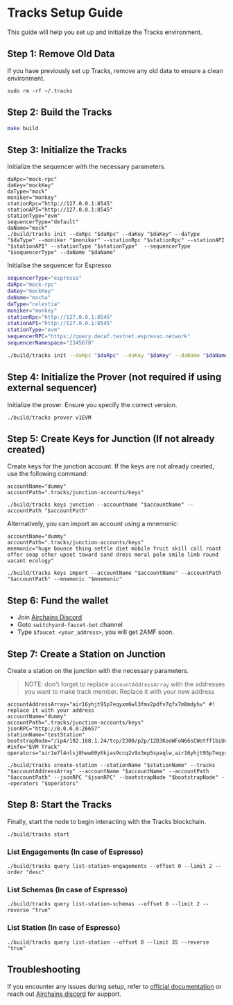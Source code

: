 
# Tracks Setup Guide
This guide will help you set up and initialize the Tracks environment.

## Step 1: Remove Old Data

If you have previously set up Tracks, remove any old data to ensure a clean environment.

```shell
sudo rm -rf ~/.tracks
```
## Step 2: Build  the Tracks

```bash
make build
```

## Step 3: Initialize the Tracks

Initialize the sequencer with the necessary parameters.

```shell
daRpc="mock-rpc"
daKey="mockKey"
daType="mock"
moniker="monkey"
stationRpc="http://127.0.0.1:8545"
stationAPI="http://127.0.0.1:8545"
stationType="evm" 
sequencerType="default"
daName="mock"
./build/tracks init --daRpc "$daRpc" --daKey "$daKey" --daType "$daType" --moniker "$moniker" --stationRpc "$stationRpc" --stationAPI "$stationAPI" --stationType "$stationType"  --sequencerType "$sequencerType" --daName "$daName"
```

Initialise the sequencer for Espresso 
```sh
sequencerType="espresso"
daRpc="mock-rpc"
daKey="mockKey"
daName="mocha"
daType="celestia"
moniker="monkey"
stationRpc="http://127.0.0.1:8545"
stationAPI="http://127.0.0.1:8545"
stationType="evm" 
sequencerRPC="https://query.decaf.testnet.espresso.network"
sequencerNamespace="2345678"

./build/tracks init --daRpc "$daRpc" --daKey "$daKey" --daName "$daName" --daType "$daType" --moniker "$moniker" --stationRpc "$stationRpc" --stationAPI "$stationAPI" --stationType "$stationType" --sequencerType "$sequencerType" --sequencerRpc "$sequencerRPC" --sequencerNamespace "$sequencerNamespace"
```

## Step 4: Initialize the Prover (not required if using external sequencer)

Initialize the prover. Ensure you specify the correct version.

```shell
./build/tracks prover v1EVM
```

## Step 5: Create Keys for Junction (If not already created)

Create keys for the junction account. If the keys are not already created, use the following command:

```shell
accountName="dummy"
accountPath=".tracks/junction-accounts/keys"

./build/tracks keys junction --accountName "$accountName" --accountPath "$accountPath"
```

Alternatively, you can import an account using a mnemonic:

```shell 
accountName="dummy"
accountPath=".tracks/junction-accounts/keys"
mnemonic="huge bounce thing settle diet mobile fruit skill call roast offer soap other upset toward sand dress moral pole smile limb round vacant ecology"

./build/tracks keys import --accountName "$accountName" --accountPath "$accountPath" --mnemonic "$mnemonic"
```

## Step 6: Fund the wallet 
- Join [Airchains Discord ](https://discord.gg/airchains) 
- Goto `switchyard-faucet-bot` channel
- Type `$faucet <your_address>`, you will get 2AMF soon.

## Step 7: Create a Station on Junction

Create a station on the junction with the necessary parameters.
> NOTE: don't forget to replace `accountAddressArray` with the addresses you want to make track member. Replace it with  your new address 

```shell
accountAddressArray="air16yhjt95p7eqyxm6wl3fmv2pdfv7qfx7m8mdyhv" #! replace it with your address
accountName="dummy"
accountPath=".tracks/junction-accounts/keys"
jsonRPC="http://0.0.0.0:26657" 
stationName="testStation"
bootstrapNode="/ip4/192.168.1.24/tcp/2300/p2p/12D3KooWFoN66sCWotff1biUcnBE2vRTmYJRHJqZy27x1EpBB6AM"
#info="EVM Track"
operators="air1e7l4nlsj8hww60y6kjas9ccq2v9x3ep5spaqlw,air16yhjt95p7eqyxm6wl3fmv2pdfv7qfx7m8mdyhv"

./build/tracks create-station --stationName "$stationName" --tracks "$accountAddressArray" --accountName "$accountName" --accountPath "$accountPath" --jsonRPC "$jsonRPC" --bootstrapNode "$bootstrapNode" --operators "$operators"
```

## Step 8: Start the Tracks

Finally, start the node to begin interacting with the Tracks blockchain.
```shell
./build/tracks start
```

### List Engagements (In case of Espresso)
```shell
./build/tracks query list-station-engagements --offset 0 --limit 2 --order "desc"
```

### List Schemas (In case of Espresso)
```shell
./build/tracks query list-station-schemas --offset 0 --limit 2 --reverse "true"
```

### List Station (In case of Espresso)
```shell
./build/tracks query list-station --offset 0 --limit 35 --reverse "true"
```


## Troubleshooting

If you encounter any issues during setup, refer to [official documentation](https://docs.airchains.io/rollups/evm-zk-rollup/system-requirements) or reach out [Airchains discord](https://discord.gg/airchains) for support.
